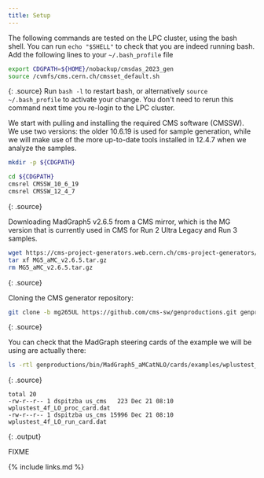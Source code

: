 ```yaml
---
title: Setup
---
```

The following commands are tested on the LPC cluster, using the bash shell.
You can run `echo "$SHELL"` to check that you are indeed running bash.
Add the following lines to your `~/.bash_profile` file
~~~bash
export CDGPATH=${HOME}/nobackup/cmsdas_2023_gen
source /cvmfs/cms.cern.ch/cmsset_default.sh
~~~
{: .source}
Run `bash -l` to restart bash, or alternatively `source ~/.bash_profile` to activate your change. You don't need to rerun this command next time you re-login to the LPC cluster.

We start with pulling and installing the required CMS software (CMSSW).
We use two versions: the older 10.6.19 is used for sample generation,
while we will make use of the more up-to-date tools installed in 12.4.7 when we analyze the samples.
~~~bash
mkdir -p ${CDGPATH}

cd ${CDGPATH}
cmsrel CMSSW_10_6_19
cmsrel CMSSW_12_4_7
~~~
{: .source}

Downloading MadGraph5 v2.6.5 from a CMS mirror, which is the MG version that is currently used in CMS for Run 2 Ultra Legacy and Run 3 samples.
~~~bash
wget https://cms-project-generators.web.cern.ch/cms-project-generators/MG5_aMC_v2.6.5.tar.gz
tar xf MG5_aMC_v2.6.5.tar.gz
rm MG5_aMC_v2.6.5.tar.gz
~~~
{: .source}

Cloning the CMS generator repository:
~~~bash
git clone -b mg265UL https://github.com/cms-sw/genproductions.git genproductions_mg265
~~~
{: .source}

You can check that the MadGraph steering cards of the example we will be using are actually there:
~~~bash
ls -rtl genproductions/bin/MadGraph5_aMCatNLO/cards/examples/wplustest_4f_LO/
~~~
{: .source}

~~~
total 20
-rw-r--r-- 1 dspitzba us_cms   223 Dec 21 08:10 wplustest_4f_LO_proc_card.dat
-rw-r--r-- 1 dspitzba us_cms 15996 Dec 21 08:10 wplustest_4f_LO_run_card.dat
~~~
{: .output}

FIXME

{% include links.md %}
